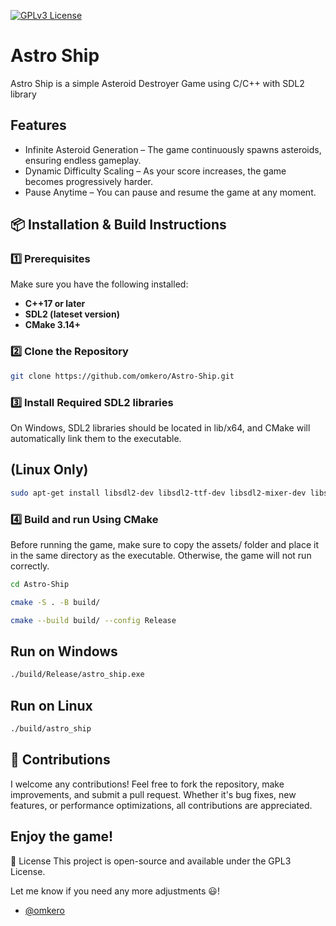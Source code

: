 [![GPLv3 License](https://img.shields.io/badge/License-GPL%20v3-yellow.svg)](https://opensource.org/license/gpl-3-0)



# Astro Ship

Astro Ship is a simple Asteroid Destroyer Game using C/C++ with SDL2 library



## Features

 - Infinite Asteroid Generation – The game continuously spawns asteroids, ensuring endless gameplay.
 - Dynamic Difficulty Scaling – As your score increases, the game becomes progressively harder.
 - Pause Anytime – You can pause and resume the game at any moment.



## 📦 Installation & Build Instructions  

### **1️⃣ Prerequisites**  
Make sure you have the following installed:  
- **C++17 or later**  
- **SDL2 (lateset version)**  
- **CMake 3.14+**


### **2️⃣ Clone the Repository**  
```sh
git clone https://github.com/omkero/Astro-Ship.git

```


### **3️⃣ Install Required SDL2 libraries**  
On Windows, SDL2 libraries should be located in lib/x64, and CMake will automatically link them to the executable. 

## (Linux Only)
```sh
sudo apt-get install libsdl2-dev libsdl2-ttf-dev libsdl2-mixer-dev libsdl2-image-dev

```




### **4️⃣  Build and run Using CMake**

Before running the game, make sure to copy the assets/ folder and place it in the same directory as the executable. Otherwise, the game will not run correctly.

```sh
cd Astro-Ship

cmake -S . -B build/

cmake --build build/ --config Release
```

## Run on Windows
```sh
./build/Release/astro_ship.exe

```

## Run on Linux
```sh
./build/astro_ship 

```






## 🤝 Contributions

I welcome any contributions! Feel free to fork the repository, make improvements, and submit a pull request. Whether it's bug fixes, new features, or performance optimizations, all contributions are appreciated.



## Enjoy the game! 


📝 License
This project is open-source and available under the GPL3 License.

Let me know if you need any more adjustments 😃!

- [@omkero](https://www.github.com/omkero)

